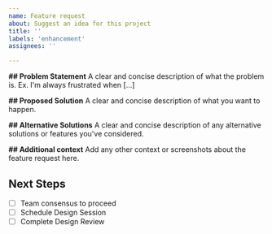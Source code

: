 ```yaml
---
name: Feature request
about: Suggest an idea for this project
title: ''
labels: 'enhancement'
assignees: ''

---
```


**## Problem Statement**
A clear and concise description of what the problem is. Ex. I'm always frustrated when [...]

**## Proposed Solution**
A clear and concise description of what you want to happen.

**## Alternative Solutions**
A clear and concise description of any alternative solutions or features you've considered.

**## Additional context**
Add any other context or screenshots about the feature request here.

## Next Steps

- [ ] Team consensus to proceed
- [ ] Schedule Design Session
- [ ] Complete Design Review
